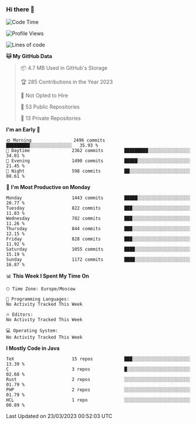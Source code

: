 ### Hi there 👋

<!--
**SemenMartynov/SemenMartynov** is a ✨ _special_ ✨ repository because its `README.md` (this file) appears on your GitHub profile.

Here are some ideas to get you started:

- 🔭 I’m currently working on ...
- 🌱 I’m currently learning ...
- 👯 I’m looking to collaborate on ...
- 🤔 I’m looking for help with ...
- 💬 Ask me about ...
- 📫 How to reach me: ...
- 😄 Pronouns: ...
- ⚡ Fun fact: ...
-->

<!--START_SECTION:waka-->
![Code Time](http://img.shields.io/badge/Code%20Time-0%20secs-blue)

![Profile Views](http://img.shields.io/badge/Profile%20Views-79-blue)

![Lines of code](https://img.shields.io/badge/From%20Hello%20World%20I%27ve%20Written-6.8%20million%20lines%20of%20code-blue)

**🐱 My GitHub Data** 

> 📦 4.7 MB Used in GitHub's Storage 
 > 
> 🏆 285 Contributions in the Year 2023
 > 
> 🚫 Not Opted to Hire
 > 
> 📜 53 Public Repositories 
 > 
> 🔑 13 Private Repositories 
 > 
**I'm an Early 🐤** 

```text
🌞 Morning                2496 commits        █████████░░░░░░░░░░░░░░░░   35.93 % 
🌆 Daytime                2362 commits        █████████░░░░░░░░░░░░░░░░   34.01 % 
🌃 Evening                1490 commits        █████░░░░░░░░░░░░░░░░░░░░   21.45 % 
🌙 Night                  598 commits         ██░░░░░░░░░░░░░░░░░░░░░░░   08.61 % 
```
📅 **I'm Most Productive on Monday** 

```text
Monday                   1443 commits        █████░░░░░░░░░░░░░░░░░░░░   20.77 % 
Tuesday                  822 commits         ███░░░░░░░░░░░░░░░░░░░░░░   11.83 % 
Wednesday                782 commits         ███░░░░░░░░░░░░░░░░░░░░░░   11.26 % 
Thursday                 844 commits         ███░░░░░░░░░░░░░░░░░░░░░░   12.15 % 
Friday                   828 commits         ███░░░░░░░░░░░░░░░░░░░░░░   11.92 % 
Saturday                 1055 commits        ████░░░░░░░░░░░░░░░░░░░░░   15.19 % 
Sunday                   1172 commits        ████░░░░░░░░░░░░░░░░░░░░░   16.87 % 
```


📊 **This Week I Spent My Time On** 

```text
🕑︎ Time Zone: Europe/Moscow

💬 Programming Languages: 
No Activity Tracked This Week

🔥 Editors: 
No Activity Tracked This Week

💻 Operating System: 
No Activity Tracked This Week
```

**I Mostly Code in Java** 

```text
TeX                      15 repos            ███░░░░░░░░░░░░░░░░░░░░░░   13.39 % 
C                        3 repos             █░░░░░░░░░░░░░░░░░░░░░░░░   02.68 % 
Rust                     2 repos             ░░░░░░░░░░░░░░░░░░░░░░░░░   01.79 % 
PHP                      2 repos             ░░░░░░░░░░░░░░░░░░░░░░░░░   01.79 % 
HCL                      1 repo              ░░░░░░░░░░░░░░░░░░░░░░░░░   00.89 % 
```




 Last Updated on 23/03/2023 00:52:03 UTC
<!--END_SECTION:waka-->